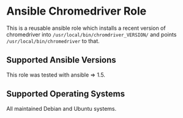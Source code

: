 Ansible Chromedriver Role 
=========================

This is a reusable ansible role which installs a recent version
of chromedriver into `/usr/local/bin/chromdriver_VERSION/` and
points `/usr/local/bin/chromedriver` to that.

Supported Ansible Versions
--------------------------

This role was tested with ansible => 1.5.

Supported Operating Systems
---------------------------

All maintained Debian and Ubuntu systems.

